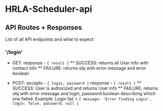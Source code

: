 # HRLA-Scheduler-api

## API Routes + Responses

List of all API endpoints and what to expect:

### '/login'

* GET: response - ``` { result } ```
** SUCCESS: returns all User info with contact info
** FAILURE: returns obj with error message and error boolean

* POST: accepts - ``` { login, password } ``` response - ``` { result } ```
** SUCCESS: User is authorized and returns User info
** FAILURE: returns obj with error message and login, password boolean describing which one failed. Example: Login fail = ``` { message: 'Error finding Login', login: false, password: null } ```

